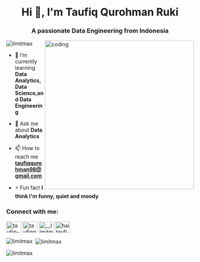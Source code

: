 <h1 align="center">Hi 👋, I'm Taufiq Qurohman Ruki</h1>
<h3 align="center">A passionate Data Engineering from Indonesia</h3>
<img align="right" alt="coding" width="400" src="https://ecpatindonesia.org/wp-content/uploads/2020/06/coding.gif">

<p align="left"> <img src="https://komarev.com/ghpvc/?username=limitmax&label=Profile%20views&color=0e75b6&style=flat" alt="limitmax" /> </p>

- 🌱 I’m currently learning **Data Analytics, Data Science,and Data Engineering**

- 💬 Ask me about **Data Analytics**

- 📫 How to reach me **taufiqqurohman98@gmail.com**

- ⚡ Fun fact **I think I'm funny, quiet and moody**

<h3 align="left">Connect with me:</h3>
<p align="left">
<a href="https://linkedin.com/in/taufiq-qurohman-ruki" target="blank"><img align="center" src="https://raw.githubusercontent.com/rahuldkjain/github-profile-readme-generator/master/src/images/icons/Social/linked-in-alt.svg" alt="taufiq-qurohman-ruki" height="30" width="40" /></a>
<a href="https://fb.com/taufiqqurohmanr" target="blank"><img align="center" src="https://raw.githubusercontent.com/rahuldkjain/github-profile-readme-generator/master/src/images/icons/Social/facebook.svg" alt="taufiqqurohmanr" height="30" width="40" /></a>
<a href="https://instagram.com/__limitmax" target="blank"><img align="center" src="https://raw.githubusercontent.com/rahuldkjain/github-profile-readme-generator/master/src/images/icons/Social/instagram.svg" alt="__limitmax" height="30" width="40" /></a>
<a href="https://www.youtube.com/c/hai taufiq" target="blank"><img align="center" src="https://raw.githubusercontent.com/rahuldkjain/github-profile-readme-generator/master/src/images/icons/Social/youtube.svg" alt="hai taufiq" height="30" width="40" /></a>
</p>

<p><img align="left" src="https://github-readme-stats.vercel.app/api/top-langs?username=limitmax&show_icons=true&locale=en&layout=compact" alt="limitmax" /></p>

<p>&nbsp;<img align="center" src="https://github-readme-stats.vercel.app/api?username=limitmax&show_icons=true&locale=en" alt="limitmax" /></p>

<p><img align="center" src="https://github-readme-streak-stats.herokuapp.com/?user=limitmax&" alt="limitmax" /></p>

